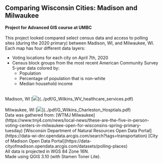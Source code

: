 ## Comparing Wisconsin Cities: Madison and Milwaukee
**Project for Advanced GIS course at UMBC**
<br><br>
This project looked compared select census data and access to polling sites (during the 2020 primary) between Madison, WI, and Milwaukee, WI.  
Each map has four different data layers:  
 <ul>
  <li>Voting locations for each city on April 7th, 2020</li>
  <li>Census block groups from the most recent American Community Survey 5-year data colored by:
    <ul>
      <li>Population</li>
      <li>Percentage of population that is non-white</li>
      <li>Median household income</li>
    </ul>
  </li>
</ul> 
<br>
Madison, WI  
[<image src="../project1_486/images/West_Virginia_health_access_map.JPG?raw=true"/>](../pdf/G_Wilkins_WV_healthcare_services.pdf)
<br><br>
Milwaukee, WI  
[<image src="../project1_486/images/Charleston_hospitals_map.JPG?raw=true"/>](../pdf/G_Wilkins_Charleston_Hosptials.pdf)
<br>
Data was gathered from:  
[WTMJ Milwaukee](https://www.tmj4.com/news/local-news/these-are-the-five-in-person-voting-centers-in-milwaukee-open-for-wisconsins-spring-primary-tuesday)  
[Wisconsin Department of Natural Resources Open Data Portal](https://data-wi-dnr.opendata.arcgis.com/search?tags=transportation)  
[City of Madison Open Data Portal](https://data-cityofmadison.opendata.arcgis.com/datasets/polling-places)
<br>
All data is projected in WGS 84 Zone 16N.
<br>
Made using QGIS 3.10 (with Stamen Toner Lite).
